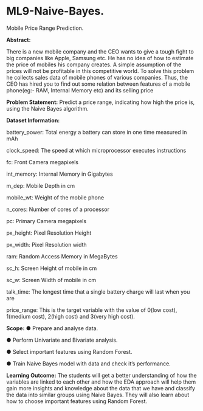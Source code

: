# ML9-Naive-Bayes.
Mobile Price Range Prediction.


**Abstract:**
  
There is a new mobile company and the CEO wants to give a tough fight to big companies like Apple, Samsung etc. He has no idea of how to estimate the price of
mobiles his company creates. A simple assumption of the prices will not be profitable in this competitive world. To solve this problem he collects sales data of mobile phones of various companies. Thus, the CEO has hired you to find out some relation between features of a mobile phone(eg:- RAM, Internal Memory etc) and its selling price


**Problem Statement:**
Predict a price range, indicating how high the price is, using the Naive Bayes algorithm.


**Dataset Information:**

battery_power: Total energy a battery can store in one time measured in mAh

clock_speed: The speed at which microprocessor executes instructions

fc: Front Camera megapixels

int_memory: Internal Memory in Gigabytes

m_dep: Mobile Depth in cm

mobile_wt: Weight of the mobile phone

n_cores: Number of cores of a processor

pc: Primary Camera megapixels

px_height: Pixel Resolution Height

px_width: Pixel Resolution width

ram: Random Access Memory in MegaBytes

sc_h: Screen Height of mobile in cm

sc_w: Screen Width of mobile in cm

talk_time: The longest time that a single battery charge will last when you are

price_range: This is the target variable with the value of 0(low cost), 1(medium cost), 2(high cost) and 3(very high cost).

**Scope:**
● Prepare and analyse data.

● Perform Univariate and Bivariate analysis.

● Select important features using Random Forest.

● Train Naive Bayes model with data and check it’s performance.

**Learning Outcome:**
The students will get a better understanding of how the variables are linked to each
other and how the EDA approach will help them gain more insights and knowledge
about the data that we have and classify the data into similar groups using Naive Bayes.
They will also learn about how to choose important features using Random Forest.
